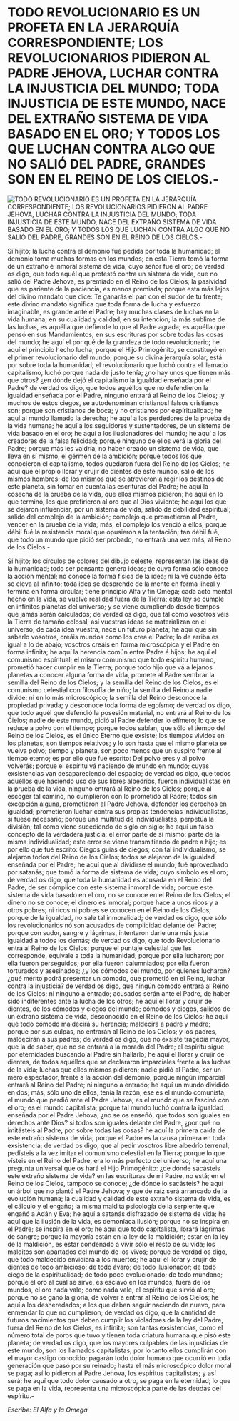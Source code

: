 # TODO REVOLUCIONARIO ES UN PROFETA EN LA JERARQUÍA CORRESPONDIENTE; LOS REVOLUCIONARIOS PIDIERON AL PADRE JEHOVA, LUCHAR CONTRA LA INJUSTICIA DEL MUNDO; TODA INJUSTICIA DE ESTE MUNDO, NACE DEL EXTRAÑO SISTEMA DE VIDA BASADO EN EL ORO; Y TODOS LOS QUE LUCHAN CONTRA ALGO QUE NO SALIÓ DEL PADRE, GRANDES SON EN EL REINO DE LOS CIELOS.-

![TODO REVOLUCIONARIO ES UN PROFETA EN LA JERARQUÍA CORRESPONDIENTE; LOS REVOLUCIONARIOS PIDIERON AL PADRE JEHOVA, LUCHAR CONTRA LA INJUSTICIA DEL MUNDO; TODA INJUSTICIA DE ESTE MUNDO, NACE DEL EXTRAÑO SISTEMA DE VIDA BASADO EN EL ORO; Y TODOS LOS QUE LUCHAN CONTRA ALGO QUE NO SALIÓ DEL PADRE, GRANDES SON EN EL REINO DE LOS CIELOS.-](http://www.alfayomega.pe/images/rollos/blanco.jpg)

Sí hijito; la lucha contra el demonio fué pedida por toda la humanidad; el demonio toma muchas formas en los mundos; en esta Tierra tomó la forma de un extraño é inmoral sistema de vida; cuyo señor fué el oro; de verdad os digo, que todo aquél que protestó contra un sistema de vida, que no salió del Padre Jehova, es premiado en el Reino de los Cielos; la pasividad que es pariente de la paciencia, es menos premiada; porque esta más lejos del divino mandato que dice: Te ganarás el pan con el sudor de tu frente; este divino mandato significa que toda forma de lucha y esfuerzo imaginable, es grande ante el Padre; hay muchas clases de luchas en la vida humana; en su cualidad y calidad; en su intención; la más sublime de las luchas, es aquélla que defiende lo que al Padre agrada; es aquélla que pensó en sus Mandamientos; en sus escrituras por sobre todas las cosas del mundo; he aquí el por qué de la grandeza de todo revolucionario; he aquí el principio hecho lucha; porque el Hijo Primogénito, se constituyó en el primer revolucionario del mundo; porque su divina jerarquía solar, está por sobre toda la humanidad; el revolucionario que luchó contra el llamado capitalismo, luchó porque nada de justo tenía; ¿no hay unos que tienen más que otros? ¿en dónde dejó el capitalismo la igualdad enseñada por el Padre? de verdad os digo, que todos aquéllos que no defendieron la igualdad enseñada por el Padre, ninguno entrará al Reino de los Cielos; ¡y muchos de estos ciegos, se autodenominan cristianos! falsos cristianos son; porque son cristianos de boca; y no cristianos por espíritualidad; he aquí al mundo llamado la derecha; he aquí a los perdedores de la prueba de la vida humana; he aquí a los seguidores y sustentadores, de un sistema de vida basado en el oro; he aquí a los ilusionadores del mundo; he aquí a los creadores de la falsa felicidad; porque ninguno de ellos verá la gloria del Padre; porque más les valdría, no haber creado un sistema de vida, que lleva en sí mismo, el gérmen de la ambición; porque todos los que conocieron el capitalismo, todos quedaron fuera del Reino de los Cielos; he aquí que el propio llorar y crujir de dientes de este mundo, salió de los mismos hombres; de los mismos que se atrevieron a regir los destinos de este planeta, sin tomar en cuenta las escrituras del Padre; he aquí la cosecha de la prueba de la vida, que ellos mismos pidieron; he aquí en lo que terminó, los que prefirieron al oro que al Dios viviente; he aquí los que se dejaron influenciar, por un sistema de vida, salido de debilidad espíritual; salido del complejo de la ambición; complejo que prometieron al Padre, vencer en la prueba de la vida; más, el complejo los venció a ellos; porque débil fué la resistencia moral que opusieron a la tentación; tan débil fué, que todo un mundo que pidió ser probado, no entrará una vez más, al Reino de los Cielos.-

Sí hijito; los círculos de colores del dibujo celeste, representan las ideas de la humanidad; todo ser pensante genera ideas; de cuya forma sólo conoce la acción mental; no conoce la forma física de la idea; ni la vé cuando ésta se eleva al infinito; toda idea se desprende de la mente en forma lineal y termina en forma circular; tiene principio Alfa y fin Omega; cada acto mental hecho en la vida, se vuelve realidad fuera de la Tierra; esta ley se cumple en infinitos planetas del universo; y se viene cumpliendo desde tiempos que jamás serán calculados; de verdad os digo, que tal como vosotros véis la Tierra de tamaño colosal, así vuestras ideas se materializan en el universo; de cada idea vuestra, nace un futuro planeta; he aquí que sin saberlo vosotros, creáis mundos como los crea el Padre; lo de arriba es igual a lo de abajo; vosotros creáis en forma microscópica y el Padre en forma infinita; he aquí la herencia común entre Padre é hijos; he aquí el comunismo espíritual; el mismo comunismo que todo espíritu humano, prometió hacer cumplir en la Tierra; porque todo hijo que vá a lejanos planetas a conocer alguna forma de vida, promete al Padre sembrar la semilla del Reino de los Cielos; y la semilla del Reino de los Cielos, es el comunismo celestial con filosofía de niño; la semilla del Reino a nadie divide; ni en lo más microscópico; la semilla del Reino desconoce la propiedad privada; y desconoce toda forma de egoísmo; de verdad os digo, que todo aquél que defendió la posesión material, no entrará al Reino de los Cielos; nadie de este mundo, pidió al Padre defender lo efímero; lo que se reduce a polvo con el tiempo; porque todos sabían, que sólo el tiempo del Reino de los Cielos, es el único Eterno que exsiste; los tiempos vividos en los planetas, son tiempos relativos; y lo son hasta que el mismo planeta se vuelva polvo; tiempo y planeta, son poco menos que un suspiro frente al tiempo eterno; es por ello que fué escrito: Del polvo eres y al polvo volverás; porque el espíritu vá naciendo de mundo en mundo; cuyas exsistencias van desapareciendo del espacio; de verdad os digo, que todos aquéllos que haciendo uso de sus libres albedríos, fueron individualistas en la prueba de la vida, ninguno entrará al Reino de los Cielos; porque al escoger tal camino, no cumplieron con lo prometido al Padre; todos sin excepción alguna, prometieron al Padre Jehova, defender los derechos en igualdad; prometieron luchar contra sus propias tendencias individualistas, si fuese necesario; porque una multitud de individualistas, perpetúa la división; tal como viene sucediendo de siglo en siglo; he aquí un falso concepto de la verdadera justicia; el error parte de sí mismo; parte de la misma individualidad; este error se viene transmitiendo de padre a hijo; es por ello que fué escrito: Ciegos guías de ciegos; con tal individualismo, se alejaron todos del Reino de los Cielos; todos se alejaron de la igualdad enseñada por el Padre; he aquí que al dividirse el mundo, fué aprovechado por satanás; que tomó la forma de sistema de vida; cuyo símbolo es el oro; de verdad os digo, que toda la humanidad es acusada en el Reino del Padre, de ser cómplice con este sistema inmoral de vida; porque este sistema de vida basado en el oro, no se conoce en el Reino de los Cielos; el dinero no se conoce; el dinero es inmoral; porque hace a unos ricos y a otros pobres; ni ricos ni pobres se conocen en el Reino de los Cielos; porque de la igualdad, no sale tal inmoralidad; de verdad os digo, que sólo los revolucionarios nó son acusados de complicidad delante del Padre; porque con sudor, sangre y lágrimas, intentaron darle una más justa igualdad a todos los demás; de verdad os digo, que todo Revolucionario entra al Reino de los Cielos; porque el puntaje celestial que les corresponde, equivale a toda la humanidad; porque por ella lucharon; por ella fueron perseguidos; por ella fueron calumniados; por ella fueron torturados y asesinados; ¿y los cómodos del mundo, por quienes lucharon? ¿qué mérito podrá presentar un cómodo, que prometió en el Reino, luchar contra la injusticia? de verdad os digo, que ningún cómodo entrará al Reino de los Cielos; ni ninguno a entrado; acusados serán ante el Padre, de haber sido indiferentes ante la lucha de los otros; he aquí el llorar y crujir de dientes, de los cómodos y ciegos del mundo; cómodos y ciegos, salidos de un extraño sistema de vida, desconocido en el Reino de los Cielos; he aquí que todo cómodo maldecirá su herencia; maldecirá a padre y madre; porque por sus culpas, no entrarán al Reino de los Cielos; y los padres, maldecirán a sus padres; de verdad os digo, que no exsiste tragedia mayor, que la de saber, que no se entrará a la morada del Padre; el espíritu sigue por eternidades buscando al Padre sin hallarlo; he aquí el llorar y crujir de dientes, de todos aquéllos que se declararon imparciales frente a las luchas de la vida; luchas que ellos mismos pidieron; nadie pidió al Padre, ser un mero espectador, frente a la acción del demonio; porque ningún imparcial entrará al Reino del Padre; ni ninguno a entrado; he aquí un mundo dividido en dos; más, sólo uno de ellos, tenía la razón; ese es el mundo comunista; el mundo que perdió ante el Padre Jehova, es el mundo que se fascinó con el oro; es el mundo capitalista; porque tal mundo luchó contra la igualdad enseñada por el Padre Jehova; ¿no se os enseñó, que todos son iguales en derechos ante Dios? si todos son iguales delante del Padre, ¿por qué no imitásteis al Padre, por sobre todas las cosas? he aquí la primera caída de este extraño sistema de vida; porque el Padre es la causa primera en toda exsistencia; de verdad os digo, que al pedir vosotros libre albedrío terrenal, pedísteis a la vez imitar el comunismo celestial en la Tierra; porque lo que vísteis en el Reino del Padre, era lo más perfecto del universo; he aquí una pregunta universal que os hará el Hijo Primogénito: ¿de dónde sacásteis este extraño sistema de vida? en las escrituras de mi Padre, no está; en el Reino de los Cielos, tampoco se conoce; ¿de dónde lo sacásteis? he aquí un árbol que no plantó el Padre Jehova; y que de raíz será arrancado de la evolución humana; la cualidad y calidad de este extraño sistema de vida, es el cálculo y el engaño; la misma maldita psicología de la serpiente que engañó a Adán y Eva; he aquí a satanás disfrazado de sistema de vida; he aquí que la ilusión de la vida, es demoníaca ilusión; porque no se inspira en el Padre; se inspira en el oro; he aquí que todo capitalista, llorará lágrimas de sangre; porque la mayoría están en la ley de la maldición; estar en la ley de la maldición, es estar condenado a vivir sólo el resto de su vida; los malditos son apartados del mundo de los vivos; porque de verdad os digo, que todo maldecido envidiará a los muertos; he aquí el llorar y crujir de dientes de todo ambicioso; de todo ávaro; de todo ilusionador; de todo ciego de la espíritualidad; de todo poco evolucionado; de todo mundano; porque el oro al cual se sirve, es esclavo en los mundos; fuera de los mundos, el oro nada vale; como nada vale, el espíritu que sirvió al oro; porque no se ganó la gloria, de volver a entrar al Reino de los Cielos; he aquí a los desheredados; a los que deben seguir naciendo de nuevo, para enmendar lo que no cumplieron; de verdad os digo, que la cantidad de futuros nacimientos que deben cumplir los violadores de la ley del Padre, fuera del Reino de los Cielos, es infinita; son tantas exsistencias, como el número total de poros que tuvo y tienen toda criatura humana que pisó este planeta; de verdad os digo, que los mayores culpables de las injusticias de este mundo, son los llamados capitalistas; por lo tanto ellos cumplirán con el mayor castigo conocido; pagarán todo dolor humano que ocurrió en toda generación que pasó por su reinado; hasta el más microscópico dolor moral se paga; así lo pidieron al Padre Jehova, los espíritus capitalistas; y así será; he aquí que todo dolor causado a otro, se paga en la eternidad; lo que se paga en la vida, representa una microscópica parte de las deudas del espíritu.-

*Escribe: El Alfa y la Omega*
